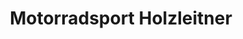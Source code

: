 ---
title: "Motorradsport Holzleitner"
url: /winhoering/motorradsport-holzleitner/
shop: Motorrad
---